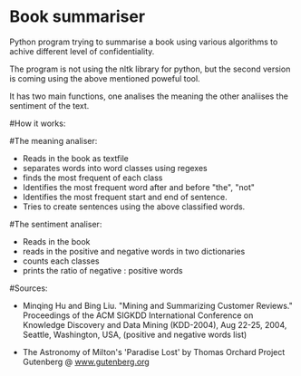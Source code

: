 # Book summariser

Python program trying to summarise a book using various 
algorithms to achive different level of confidentiality.

The program is not using the nltk library for python, but 
the second version is coming using the above mentioned
poweful tool.

It has two main functions, one analises the meaning the other 
analiises the sentiment of the text.

#How it works:

#The meaning analiser: 

- Reads in the book as textfile
- separates words into word classes using regexes
- finds the most frequent of each class
- Identifies the most frequent word after and before "the", "not"
- Identifies the most frequent start and end of sentence.
- Tries to create sentences using the above classified words.

#The sentiment analiser:

- Reads in the book
- reads in the positive and negative words in two dictionaries
- counts each classes
- prints the ratio of negative : positive words

#Sources:
- Minqing Hu and Bing Liu. "Mining and Summarizing Customer Reviews." 
  Proceedings of the ACM SIGKDD International Conference on Knowledge 
  Discovery and Data Mining (KDD-2004), Aug 22-25, 2004, Seattle, 
  Washington, USA, (positive and negative words list) 
  
- The Astronomy of Milton's 'Paradise Lost' by Thomas Orchard
  Project Gutenberg @ www.gutenberg.org  